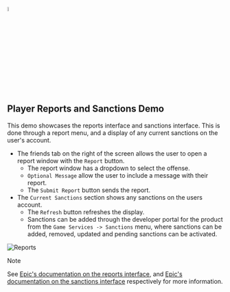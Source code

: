 <a href="/README.md"><img src="/docs/images/PlayEveryWareLogo.gif" alt="README.md" width="5%"/></a>

## **Player Reports and Sanctions Demo**
This demo showcases the reports interface and sanctions interface. This is done through a report menu, and a display of any current sanctions on the user's account.
- The friends tab on the right of the screen allows the user to open a report window with the ``Report`` button.
    - The report window has a dropdown to select the offense.
    - ``Optional Message`` allow the user to include a message with their report.
    - The ``Submit Report`` button sends the report.
- The ``Current Sanctions`` section shows any sanctions on the users account.
    - The ``Refresh`` button refreshes the display.
    - Sanctions can be added through the developer portal for the product from the ``Game Services -> Sanctions`` menu, where sanctions can be added, removed, updated and pending sanctions can be activated.

![Reports](../images/eos_sdk_player_reports_and_sanctions.png)

> [!NOTE]
> See [Epic's documentation on the reports interface](https://dev.epicgames.com/docs/game-services/reports-interface), and [Epic's documentation on the sanctions interface](https://dev.epicgames.com/docs/game-services/sanctions-interface) respectively for more information.
